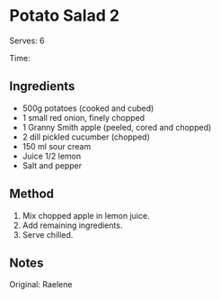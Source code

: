 # Potato Salad 2

Serves: 6 

Time: 

## Ingredients

* 500g potatoes (cooked and cubed)
* 1 small red onion, finely chopped
* 1 Granny Smith apple (peeled, cored and chopped)
* 2 dill pickled cucumber (chopped)
* 150 ml sour cream
* Juice 1/2 lemon
* Salt and pepper

## Method

1. Mix chopped apple in lemon juice.
2. Add remaining ingredients.
3. Serve chilled.

## Notes

Original: Raelene
